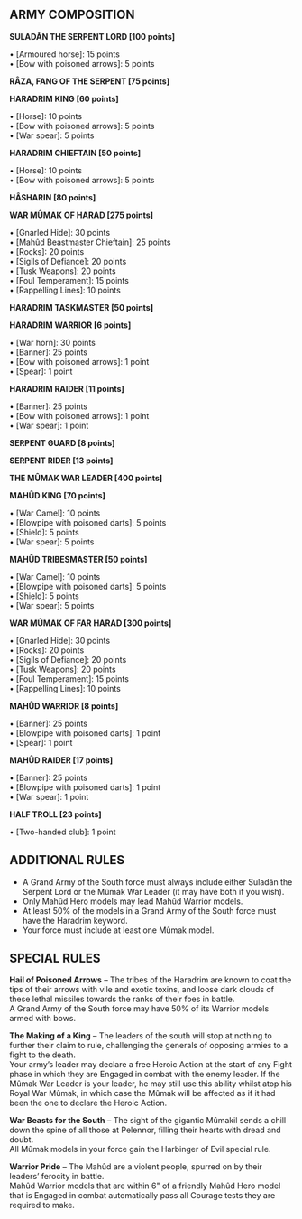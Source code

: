﻿## ARMY COMPOSITION

<div class="unitCard" markdown>

**SULADÂN THE SERPENT LORD [100 points]**

• [Armoured horse]: 15 points  
• [Bow with poisoned arrows]: 5 points  

**RÂZA, FANG OF THE SERPENT [75 points]**

**HARADRIM KING [60 points]**

• [Horse]: 10 points  
• [Bow with poisoned arrows]: 5 points  
• [War spear]: 5 points  

**HARADRIM CHIEFTAIN [50 points]**

• [Horse]: 10 points  
• [Bow with poisoned arrows]: 5 points  

**HÂSHARIN [80 points]**

**WAR MÛMAK OF HARAD [275 points]**

• [Gnarled Hide]: 30 points  
• [Mahûd Beastmaster Chieftain]: 25 points  
• [Rocks]: 20 points  
• [Sigils of Defiance]: 20 points  
• [Tusk Weapons]: 20 points  
• [Foul Temperament]: 15 points  
• [Rappelling Lines]: 10 points  

**HARADRIM TASKMASTER [50 points]**

**HARADRIM WARRIOR [6 points]**

• [War horn]: 30 points  
• [Banner]: 25 points  
• [Bow with poisoned arrows]: 1 point  
• [Spear]: 1 point  

**HARADRIM RAIDER [11 points]**

• [Banner]: 25 points  
• [Bow with poisoned arrows]: 1 point  
• [War spear]: 1 point  

**SERPENT GUARD [8 points]**

**SERPENT RIDER [13 points]**

**THE MÛMAK WAR LEADER [400 points]**

**MAHÛD KING [70 points]**

• [War Camel]: 10 points  
• [Blowpipe with poisoned darts]: 5 points  
• [Shield]: 5 points  
• [War spear]: 5 points  

**MAHÛD TRIBESMASTER [50 points]**

• [War Camel]: 10 points  
• [Blowpipe with poisoned darts]: 5 points  
• [Shield]: 5 points  
• [War spear]: 5 points  

**WAR MÛMAK OF FAR HARAD [300 points]**

• [Gnarled Hide]: 30 points  
• [Rocks]: 20 points  
• [Sigils of Defiance]: 20 points  
• [Tusk Weapons]: 20 points  
• [Foul Temperament]: 15 points  
• [Rappelling Lines]: 10 points  

**MAHÛD WARRIOR [8 points]**

• [Banner]: 25 points  
• [Blowpipe with poisoned darts]: 1 point  
• [Spear]: 1 point  

**MAHÛD RAIDER [17 points]**

• [Banner]: 25 points  
• [Blowpipe with poisoned darts]: 1 point  
• [War spear]: 1 point  

**HALF TROLL [23 points]**

• [Two-handed club]: 1 point  

</div>

## ADDITIONAL RULES

- A Grand Army of the South force must always include either Suladân the Serpent Lord or the Mûmak War Leader (it may have both if you wish).
- Only Mahûd Hero models may lead Mahûd Warrior models.
- At least 50% of the models in a Grand Army of the South force must have the Haradrim keyword.
- Your force must include at least one Mûmak model.

## SPECIAL RULES

**Hail of Poisoned Arrows** – The tribes of the Haradrim are known to coat the tips of their arrows with vile and exotic toxins, and loose dark clouds of these lethal missiles towards the ranks of their foes in battle.  
A Grand Army of the South force may have 50% of its Warrior models armed with bows.

**The Making of a King** – The leaders of the south will stop at nothing to further their claim to rule, challenging the generals of opposing armies to a fight to the death.  
Your army’s leader may declare a free Heroic Action at the start of any Fight phase in which they are Engaged in combat with the enemy leader. If the Mûmak War Leader is your leader, he may still use this ability whilst atop his Royal War Mûmak, in which case the Mûmak will be affected as if it had been the one to declare the Heroic Action.

**War Beasts for the South** – The sight of the gigantic Mûmakil sends a chill down the spine of all those at Pelennor, filling their hearts with dread and doubt.  
All Mûmak models in your force gain the Harbinger of Evil special rule.

**Warrior Pride** – The Mahûd are a violent people, spurred on by their leaders’ ferocity in battle.  
Mahûd Warrior models that are within 6" of a friendly Mahûd Hero model that is Engaged in combat automatically pass all Courage tests they are required to make.
